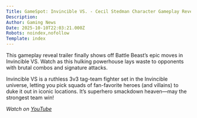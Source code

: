 ```yaml
---
Title: GameSpot: Invincible VS. - Cecil Stedman Character Gameplay Reveal Trailer
Description: 
Author: Gaming News
Date: 2025-10-10T22:03:21.000Z
Robots: noindex,nofollow
Template: index
---
```

<p>This gameplay reveal trailer finally shows off Battle Beast’s epic moves in Invincible VS. Watch as this hulking powerhouse lays waste to opponents with brutal combos and signature attacks.</p>

<p>Invincible VS is a ruthless 3v3 tag-team fighter set in the Invincible universe, letting you pick squads of fan-favorite heroes (and villains) to duke it out in iconic locations. It’s superhero smackdown heaven—may the strongest team win!</p>

<p><em>Watch on <a href="https://www.youtube.com/watch?v=fUZaJDhIEPk" rel="noopener noreferrer">YouTube</a></em></p>

